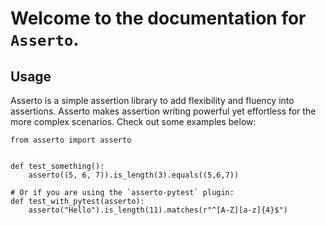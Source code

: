 # Welcome to the documentation for `Asserto`.

## Usage

Asserto is a simple assertion library to add flexibility and fluency into assertions.  Asserto
makes assertion writing powerful yet effortless for the more complex scenarios.  Check out some
examples below:

``` { .python .annotate }
from asserto import asserto


def test_something():
    asserto((5, 6, 7)).is_length(3).equals((5,6,7))

# Or if you are using the `asserto-pytest` plugin:
def test_with_pytest(asserto):
    asserto("Hello").is_length(11).matches(r"^[A-Z][a-z]{4}$")
```
